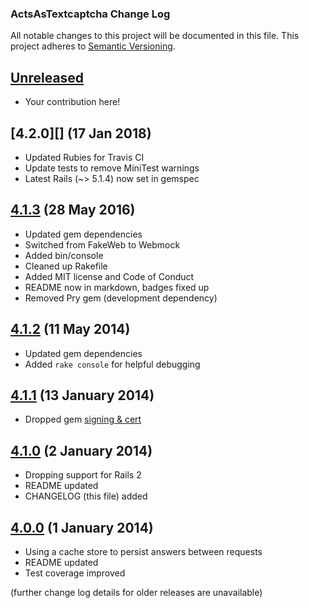 ### ActsAsTextcaptcha Change Log

All notable changes to this project will be documented in this file. This
project adheres to [Semantic Versioning][Semver].

## [Unreleased]

  * Your contribution here!

## [4.2.0][] (17 Jan 2018)
  * Updated Rubies for Travis CI
  * Update tests to remove MiniTest warnings
  * Latest Rails (~> 5.1.4) now set in gemspec

## [4.1.3][] (28 May 2016)
  * Updated gem dependencies
  * Switched from FakeWeb to Webmock
  * Added bin/console
  * Cleaned up Rakefile
  * Added MIT license and Code of Conduct
  * README now in markdown, badges fixed up
  * Removed Pry gem (development dependency)

## [4.1.2][] (11 May 2014)
  * Updated gem dependencies
  * Added `rake console` for helpful debugging

## [4.1.1][] (13 January 2014)
  * Dropped gem [signing & cert](http://tinyurl.com/p98owwz)

## [4.1.0][] (2 January 2014)
  * Dropping support for Rails 2
  * README updated
  * CHANGELOG (this file) added

## [4.0.0][] (1 January 2014)
  * Using a cache store to persist answers between requests
  * README updated
  * Test coverage improved

(further change log details for older releases are unavailable)

[Unreleased]: https://github.com/matthutchinson/acts_as_textcaptcha/compare/v4.2.0...HEAD
[4.1.3]: https://github.com/matthutchinson/acts_as_textcaptcha/compare/v4.1.3...v4.2.0
[4.1.3]: https://github.com/matthutchinson/acts_as_textcaptcha/compare/v4.1.2...v4.1.3
[4.1.2]: https://github.com/matthutchinson/acts_as_textcaptcha/compare/v4.1.1...v4.1.2
[4.1.1]: https://github.com/matthutchinson/acts_as_textcaptcha/compare/v4.1.0...v4.1.1
[4.1.0]: https://github.com/matthutchinson/acts_as_textcaptcha/compare/v4.0.0...v4.1.0
[4.0.0]: https://github.com/matthutchinson/acts_as_textcaptcha/compare/v3.0.11...v4.0.0

[Semver]: http://semver.org

